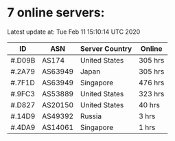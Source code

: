 # 7 online servers:

Latest update at: Tue Feb 11 15:10:14 UTC 2020

| ID | ASN | Server Country | Online |
| -- | --- | -------------- | ------ |
| #.D09B | AS174 | United States | 305 hrs |
| #.2A79 | AS63949 | Japan | 305 hrs |
| #.7F1D | AS63949 | Singapore | 476 hrs |
| #.9FC3 | AS53889 | United States | 323 hrs |
| #.D827 | AS20150 | United States | 40 hrs |
| #.14D9 | AS49392 | Russia | 3 hrs |
| #.4DA9 | AS14061 | Singapore | 1 hrs |

